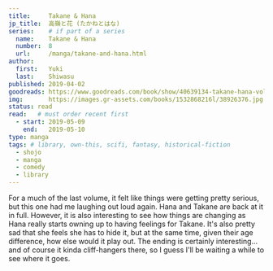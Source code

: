 ```yaml
---
title:     Takane & Hana
jp_title:  高嶺と花 (たかねとはな)
series:    # if part of a series
  name:    Takane & Hana
  number:  8
  url:     /manga/takane-and-hana.html
author: 
  first:   Yuki
  last:    Shiwasu
published: 2019-04-02 
goodreads: https://www.goodreads.com/book/show/40639134-takane-hana-vol-8
img:       https://images.gr-assets.com/books/1532868216l/38926376.jpg
status: read
read:   # must order recent first
  - start: 2019-05-09  
    end:   2019-05-10 
type: manga
tags: # library, own-this, scifi, fantasy, historical-fiction
  - shojo
  - manga
  - comedy
  - library
---
```


For a much of the last volume, it felt like things were getting pretty serious, but this one had me laughing out loud again. Hana and Takane are back at it in full. However, it is also interesting to see how things are changing as Hana really starts owning up to having feelings for Takane. It's also pretty sad that she feels she has to hide it, but at the same time, given their age difference, how else would it play out. The ending is certainly interesting... and of course it kinda cliff-hangers there, so I guess I'll be waiting a while to see where it goes.  
